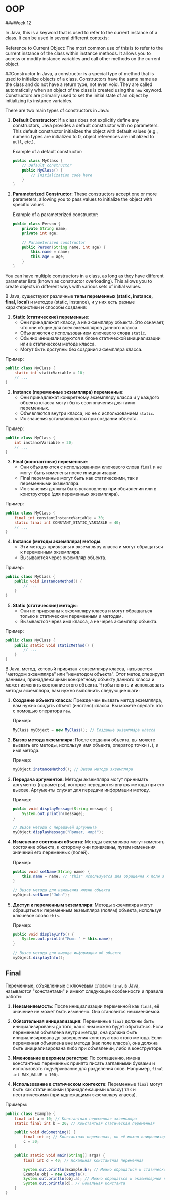 # OOP

###Week 12 

In Java, this is a keyword that is used to refer to the current instance of a class. 
It can be used in several different contexts:

Reference to Current Object: The most common use of this is to refer to the current instance of the class within instance methods. 
It allows you to access or modify instance variables and call other methods on the current object.


##Constructor
In Java, a constructor is a special type of method that is used to initialize objects of a class. 
Constructors have the same name as the class and do not have a return type, not even void. They are called automatically when an object of the class is created using the `new` keyword. Constructors are primarily used to set the initial state of an object by initializing its instance variables.


There are two main types of constructors in Java:

1. **Default Constructor**: If a class does not explicitly define any constructors, Java provides a default constructor with no parameters. This default constructor initializes the object with default values (e.g., numeric types are initialized to 0, object references are initialized to `null`, etc.).

   Example of a default constructor:
   ```java
   public class MyClass {
       // Default constructor
       public MyClass() {
           // Initialization code here
       }
   }
   ```

2. **Parameterized Constructor**: These constructors accept one or more parameters, allowing you to pass values to initialize the object with specific values.

   Example of a parameterized constructor:
   ```java
   public class Person {
       private String name;
       private int age;
       
       // Parameterized constructor
       public Person(String name, int age) {
           this.name = name;
           this.age = age;
       }
   }
   ```

You can have multiple constructors in a class, as long as they have different parameter lists (known as constructor overloading). This allows you to create objects in different ways with various sets of initial values.


В Java, существуют различные **типы переменных (static, instance, final, local)** и методов (static, instance), и у них есть разные характеристики и способы создания:

1. **Static (статические) переменные**:
   - Они принадлежат классу, а не экземпляру объекта. Это означает, что они общие для всех экземпляров данного класса.
   - Объявляются с использованием ключевого слова `static`.
   - Обычно инициализируются в блоке статической инициализации или в статическом методе класса.
   - Могут быть доступны без создания экземпляра класса.

Пример:
```java
public class MyClass {
    static int staticVariable = 10;
    // ...
}
```

2. **Instance (переменные экземпляра) переменные**:
   - Они принадлежат конкретному экземпляру класса и у каждого объекта класса могут быть свои значения для таких переменных.
   - Объявляются внутри класса, но не с использованием `static`.
   - Их значения устанавливаются при создании объекта.

Пример:
```java
public class MyClass {
    int instanceVariable = 20;
    // ...
}
```

3. **Final (константные) переменные**:
   - Они объявляются с использованием ключевого слова `final` и не могут быть изменены после инициализации.
   - Final переменные могут быть как статическими, так и переменными экземпляра.
   - Их значения должны быть установлены при объявлении или в конструкторе (для переменных экземпляра).

Пример:
```java
public class MyClass {
    final int constantInstanceVariable = 30;
    static final int CONSTANT_STATIC_VARIABLE = 40;
    // ...
}
```

4. **Instance (методы экземпляра) методы**:
   - Эти методы привязаны к экземпляру класса и могут обращаться к переменным экземпляра.
   - Вызываются через экземпляр объекта.

Пример:
```java
public class MyClass {
    public void instanceMethod() {
        // ...
    }
}
```

5. **Static (статические) методы**:
   - Они не привязаны к экземпляру класса и могут обращаться только к статическим переменным и методам.
   - Вызываются через имя класса, а не через экземпляр объекта.

Пример:
```java
public class MyClass {
    public static void staticMethod() {
        // ...
    }
}
```


В Java, метод, который привязан к экземпляру класса, называется "методом экземпляра" или "неметодом объекта". Этот метод оперирует данными, принадлежащими конкретному объекту данного класса и может изменять состояние этого объекта. Чтобы понять и использовать методы экземпляра, вам нужно выполнить следующие шаги:

1. **Создание объекта класса**: Прежде чем вызвать метод экземпляра, вам нужно создать объект (инстанс) класса. Вы можете сделать это с помощью оператора `new`.

   Пример:
   ```java
   MyClass myObject = new MyClass(); // Создание экземпляра класса
   ```

2. **Вызов метода экземпляра**: После создания объекта, вы можете вызвать его методы, используя имя объекта, оператор точки (`.`), и имя метода.

   Пример:
   ```java
   myObject.instanceMethod(); // Вызов метода экземпляра
   ```

3. **Передача аргументов**: Методы экземпляра могут принимать аргументы (параметры), которые передаются внутрь метода при его вызове. Аргументы служат для передачи информации методу.

   Пример:
   ```java
   public void displayMessage(String message) {
       System.out.println(message);
   }

   // Вызов метода с передачей аргумента
   myObject.displayMessage("Привет, мир!");
   ```

4. **Изменение состояния объекта**: Методы экземпляра могут изменять состояние объекта, к которому они привязаны, путем изменения значений его переменных (полей).

   Пример:
   ```java
   public void setName(String name) {
       this.name = name; // "this" используется для обращения к полю экземпляра класса
   }

   // Вызов метода для изменения имени объекта
   myObject.setName("John");
   ```

5. **Доступ к переменным экземпляра**: Методы экземпляра могут обращаться к переменным экземпляра (полям) объекта, используя ключевое слово `this`.

   Пример:
   ```java
   public void displayInfo() {
       System.out.println("Имя: " + this.name);
   }

   // Вызов метода для вывода информации об объекте
   myObject.displayInfo();
   ```

## Final 
Переменные, объявленные с ключевым словом `final` в Java, называются "константами" и имеют следующие особенности и правила работы:

1. **Неизменяемость**: После инициализации переменной как `final`, её значение не может быть изменено. Она становится неизменяемой.

2. **Обязательная инициализация**: Переменные `final` должны быть инициализированы до того, как к ним можно будет обратиться. Если переменная объявлена внутри метода, она должна быть инициализирована до завершения конструктора этого метода. Если переменная объявлена вне метода (как поле класса), она должна быть инициализирована либо при объявлении, либо в конструкторе.

3. **Именование в верхнем регистре**: По соглашению, имена константных переменных принято писать заглавными буквами и использовать подчёркивание для разделения слов. Например, `final int MAX_VALUE = 100;`.

4. **Использование в статическом контексте**: Переменные `final` могут быть как статическими (принадлежащими классу) так и нестатическими (принадлежащими экземпляру класса).

Примеры:

```java
public class Example {
    final int a = 10; // Константная переменная экземпляра
    static final int b = 20; // Константная статическая переменная

    public void doSomething() {
        final int c; // Константная переменная, но её можно инициализировать позже
        c = 30;
    }

    public static void main(String[] args) {
        final int d = 40; // Локальная константная переменная

        System.out.println(Example.b); // Можно обращаться к статической константе через класс
        Example obj = new Example();
        System.out.println(obj.a); // Можно обращаться к экземплярной константе через объект
        System.out.println(d); // Локальная константа
    }
}
```
